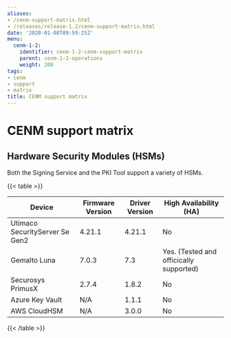 ```yaml
---
aliases:
- /cenm-support-matrix.html
- /releases/release-1.2/cenm-support-matrix.html
date: '2020-01-08T09:59:25Z'
menu:
  cenm-1-2:
    identifier: cenm-1-2-cenm-support-matrix
    parent: cenm-1-2-operations
    weight: 200
tags:
- cenm
- support
- matrix
title: CENM support matrix
---
```



# CENM support matrix


## Hardware Security Modules (HSMs)

Both the Signing Service and the PKI Tool support a variety of HSMs.


{{< table >}}

|Device|Firmware Version|Driver Version|High Availability (HA)|
|--------------------------------|----------------------------------|------------------|------|
|Utimaco SecurityServer Se Gen2|4.21.1|4.21.1|No|
|Gemalto Luna|7.0.3|7.3|Yes. (Tested and officically supported)|
|Securosys PrimusX|2.7.4|1.8.2|No|
|Azure Key Vault|N/A|1.1.1|No|
|AWS CloudHSM|N/A|3.0.0|No|

{{< /table >}}

